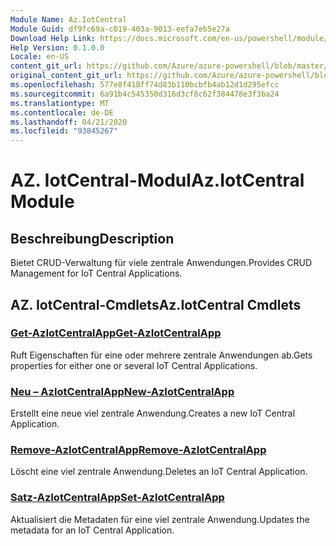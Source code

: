 ```yaml
---
Module Name: Az.IotCentral
Module Guid: df9fc69a-c019-403a-9013-eefa7eb5e27a
Download Help Link: https://docs.microsoft.com/en-us/powershell/module/az.iotcentral
Help Version: 0.1.0.0
Locale: en-US
content_git_url: https://github.com/Azure/azure-powershell/blob/master/src/IotCentral/IotCentral/help/Az.IotCentral.md
original_content_git_url: https://github.com/Azure/azure-powershell/blob/master/src/IotCentral/IotCentral/help/Az.IotCentral.md
ms.openlocfilehash: 577e8f418ff74d83b110bcbfb4ab12d1d295efcc
ms.sourcegitcommit: 6a91b4c545350d316d3cf8c62f384478e3f3ba24
ms.translationtype: MT
ms.contentlocale: de-DE
ms.lasthandoff: 04/21/2020
ms.locfileid: "93845267"
---
```

# <span data-ttu-id="f3213-101">AZ. IotCentral-Modul</span><span class="sxs-lookup"><span data-stu-id="f3213-101">Az.IotCentral Module</span></span>
## <span data-ttu-id="f3213-102">Beschreibung</span><span class="sxs-lookup"><span data-stu-id="f3213-102">Description</span></span>
<span data-ttu-id="f3213-103">Bietet CRUD-Verwaltung für viele zentrale Anwendungen.</span><span class="sxs-lookup"><span data-stu-id="f3213-103">Provides CRUD Management for IoT Central Applications.</span></span>

## <span data-ttu-id="f3213-104">AZ. IotCentral-Cmdlets</span><span class="sxs-lookup"><span data-stu-id="f3213-104">Az.IotCentral Cmdlets</span></span>
### [<span data-ttu-id="f3213-105">Get-AzIotCentralApp</span><span class="sxs-lookup"><span data-stu-id="f3213-105">Get-AzIotCentralApp</span></span>](Get-AzIotCentralApp.md)
<span data-ttu-id="f3213-106">Ruft Eigenschaften für eine oder mehrere zentrale Anwendungen ab.</span><span class="sxs-lookup"><span data-stu-id="f3213-106">Gets properties for either one or several IoT Central Applications.</span></span>

### [<span data-ttu-id="f3213-107">Neu – AzIotCentralApp</span><span class="sxs-lookup"><span data-stu-id="f3213-107">New-AzIotCentralApp</span></span>](New-AzIotCentralApp.md)
<span data-ttu-id="f3213-108">Erstellt eine neue viel zentrale Anwendung.</span><span class="sxs-lookup"><span data-stu-id="f3213-108">Creates a new IoT Central Application.</span></span>

### [<span data-ttu-id="f3213-109">Remove-AzIotCentralApp</span><span class="sxs-lookup"><span data-stu-id="f3213-109">Remove-AzIotCentralApp</span></span>](Remove-AzIotCentralApp.md)
<span data-ttu-id="f3213-110">Löscht eine viel zentrale Anwendung.</span><span class="sxs-lookup"><span data-stu-id="f3213-110">Deletes an IoT Central Application.</span></span>

### [<span data-ttu-id="f3213-111">Satz-AzIotCentralApp</span><span class="sxs-lookup"><span data-stu-id="f3213-111">Set-AzIotCentralApp</span></span>](Set-AzIotCentralApp.md)
<span data-ttu-id="f3213-112">Aktualisiert die Metadaten für eine viel zentrale Anwendung.</span><span class="sxs-lookup"><span data-stu-id="f3213-112">Updates the metadata for an IoT Central Application.</span></span>

